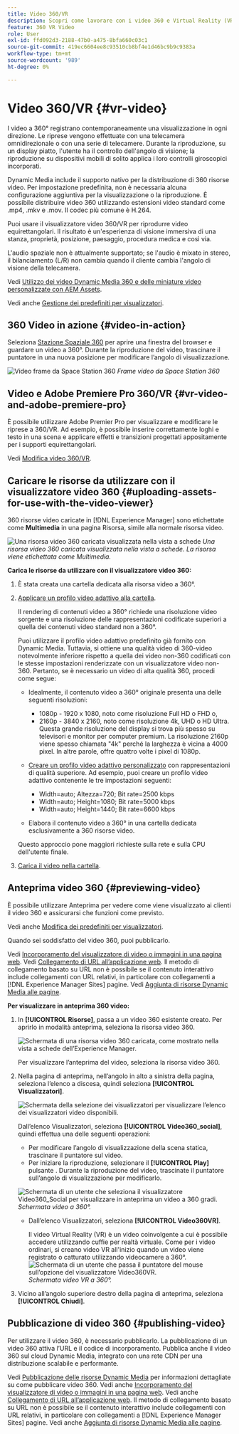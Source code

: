 ```yaml
---
title: Video 360/VR
description: Scopri come lavorare con i video 360 e Virtual Reality (VR) in Dynamic Media.
feature: 360 VR Video
role: User
exl-id: ffd092d3-2188-47b0-a475-8bfa660c03c1
source-git-commit: 419ec6604ee8c93510cb8bf4e1d46bc9b9c9383a
workflow-type: tm+mt
source-wordcount: '989'
ht-degree: 0%

---
```


# Video 360/VR {#vr-video}

I video a 360° registrano contemporaneamente una visualizzazione in ogni direzione. Le riprese vengono effettuate con una telecamera omnidirezionale o con una serie di telecamere. Durante la riproduzione, su un display piatto, l&#39;utente ha il controllo dell&#39;angolo di visione; la riproduzione su dispositivi mobili di solito applica i loro controlli giroscopici incorporati.

Dynamic Media include il supporto nativo per la distribuzione di 360 risorse video. Per impostazione predefinita, non è necessaria alcuna configurazione aggiuntiva per la visualizzazione o la riproduzione. È possibile distribuire video 360 utilizzando estensioni video standard come .mp4, .mkv e .mov. Il codec più comune è H.264.

Puoi usare il visualizzatore video 360/VR per riprodurre video equirettangolari. Il risultato è un&#39;esperienza di visione immersiva di una stanza, proprietà, posizione, paesaggio, procedura medica e così via.

L&#39;audio spaziale non è attualmente supportato; se l&#39;audio è mixato in stereo, il bilanciamento (L/R) non cambia quando il cliente cambia l&#39;angolo di visione della telecamera.

Vedi [Utilizzo dei video Dynamic Media 360 e delle miniature video personalizzate con AEM Assets](https://experienceleague.adobe.com/docs/experience-manager-learn/assets/dynamic-media/dynamic-media-360-video-custom-thumbnail-feature-video-use.html#dynamic-media).

Vedi anche [Gestione dei predefiniti per visualizzatori](/help/assets/dynamic-media/managing-viewer-presets.md).

## 360 Video in azione {#video-in-action}

Seleziona [Stazione Spaziale 360](https://s7d1.scene7.com/s7viewers/html5/Video360Viewer.html?asset=Viewers/space_station_360-AVS) per aprire una finestra del browser e guardare un video a 360°. Durante la riproduzione del video, trascinare il puntatore in una nuova posizione per modificare l’angolo di visualizzazione.

![Video frame da Space Station 360](assets/6_5_360videoiss_simplified.png)
*Frame video da Space Station 360*

## Video e Adobe Premiere Pro 360/VR {#vr-video-and-adobe-premiere-pro}

È possibile utilizzare Adobe Premier Pro per visualizzare e modificare le riprese a 360/VR. Ad esempio, è possibile inserire correttamente loghi e testo in una scena e applicare effetti e transizioni progettati appositamente per i supporti equirettangolari.

Vedi [Modifica video 360/VR](https://helpx.adobe.com/premiere-pro/how-to/edit-360-vr-video.html).

## Caricare le risorse da utilizzare con il visualizzatore video 360 {#uploading-assets-for-use-with-the-video-viewer}

360 risorse video caricate in [!DNL Experience Manager] sono etichettate come **Multimedia** in una pagina Risorsa, simile alla normale risorsa video.

![Una risorsa video 360 caricata visualizzata nella vista a schede](assets/6_5_360video-selecttopreview.png)
*Una risorsa video 360 caricata visualizzata nella vista a schede. La risorsa viene etichettata come Multimedia.*

**Carica le risorse da utilizzare con il visualizzatore video 360:**

1. È stata creata una cartella dedicata alla risorsa video a 360°.
1. [Applicare un profilo video adattivo alla cartella](/help/assets/dynamic-media/video-profiles.md#applying-a-video-profile-to-folders).

   Il rendering di contenuti video a 360° richiede una risoluzione video sorgente e una risoluzione delle rappresentazioni codificate superiori a quella dei contenuti video standard non a 360°.

   Puoi utilizzare il profilo video adattivo predefinito già fornito con Dynamic Media. Tuttavia, si ottiene una qualità video di 360-video notevolmente inferiore rispetto a quella dei video non-360 codificati con le stesse impostazioni renderizzate con un visualizzatore video non-360. Pertanto, se è necessario un video di alta qualità 360, procedi come segue:

   * Idealmente, il contenuto video a 360° originale presenta una delle seguenti risoluzioni:

      * 1080p - 1920 x 1080, noto come risoluzione Full HD o FHD o,
      * 2160p - 3840 x 2160, noto come risoluzione 4k, UHD o HD Ultra. Questa grande risoluzione del display si trova più spesso su televisori e monitor per computer premium. La risoluzione 2160p viene spesso chiamata &quot;4k&quot; perché la larghezza è vicina a 4000 pixel. In altre parole, offre quattro volte i pixel di 1080p.
   * [Creare un profilo video adattivo personalizzato](/help/assets/dynamic-media/video-profiles.md#creating-a-video-encoding-profile-for-adaptive-streaming) con rappresentazioni di qualità superiore. Ad esempio, puoi creare un profilo video adattivo contenente le tre impostazioni seguenti:

      * Width=auto; Altezza=720; Bit rate=2500 kbps
      * Width=auto; Height=1080; Bit rate=5000 kbps
      * Width=auto; Height=1440; Bit rate=6600 kbps
   * Elabora il contenuto video a 360° in una cartella dedicata esclusivamente a 360 risorse video.

   Questo approccio pone maggiori richieste sulla rete e sulla CPU dell&#39;utente finale.

1. [Carica il video nella cartella](/help/assets/manage-video-assets.md#upload-and-preview-video-assets).

<!--

## Overriding the default aspect ratio of 360 videos  {#overriding-the-default-aspect-ratio-of-videos}

For an uploaded asset to qualify as a 360 video that you intend to use with the 360 Video viewer, the asset must have an aspect ratio of 2.

By default, AEM detects video as "360" if its aspect ratio (width/height) is 2.0. If you are an Administrator, you can override the default aspect ratio setting of 2 by setting the optional `s7video360AR` property in CRXDE Lite at the following:

* `/conf/global/settings/cloudconfigs/dmscene7/jcr:content`

  * **Property type**: Double
  * **Value**: floating-point aspect ratio, default 2.0.

After you set this property, it takes effect immediately on both existing videos and newly uploaded videos.

The aspect ratio applies to 360 video assets for the asset details page and the [Video 360 Media WCM component](/help/assets/dynamic-media/adding-dynamic-media-assets-to-pages.md#dynamic-media-components).

Start by uploading 360 Videos.

-->

## Anteprima video 360 {#previewing-video}

È possibile utilizzare Anteprima per vedere come viene visualizzato ai clienti il video 360 e assicurarsi che funzioni come previsto.

Vedi anche [Modifica dei predefiniti per visualizzatori](/help/assets/dynamic-media/managing-viewer-presets.md#editing-viewer-presets).

Quando sei soddisfatto del video 360, puoi pubblicarlo.

Vedi [Incorporamento del visualizzatore di video o immagini in una pagina web](/help/assets/dynamic-media/embed-code.md).
Vedi [Collegamento di URL all’applicazione web](/help/assets/dynamic-media/linking-urls-to-yourwebapplication.md). Il metodo di collegamento basato su URL non è possibile se il contenuto interattivo include collegamenti con URL relativi, in particolare con collegamenti a [!DNL Experience Manager Sites] pagine.
Vedi [Aggiunta di risorse Dynamic Media alle pagine](/help/assets/dynamic-media/adding-dynamic-media-assets-to-pages.md).

**Per visualizzare in anteprima 360 video:**

1. In **[!UICONTROL Risorse]**, passa a un video 360 esistente creato. Per aprirlo in modalità anteprima, seleziona la risorsa video 360.

   ![Schermata di una risorsa video 360 caricata, come mostrato nella vista a schede dell’Experience Manager.](assets/6_5_360video-selecttopreview-1.png)

   Per visualizzare l’anteprima del video, seleziona la risorsa video 360.

1. Nella pagina di anteprima, nell’angolo in alto a sinistra della pagina, seleziona l’elenco a discesa, quindi seleziona **[!UICONTROL Visualizzatori]**.

   ![Schermata della selezione dei visualizzatori per visualizzare l’elenco dei visualizzatori video disponibili.](assets/6_5_360video-preview-viewers.png)

   Dall’elenco Visualizzatori, seleziona **[!UICONTROL Video360_social]**, quindi effettua una delle seguenti operazioni:

   * Per modificare l’angolo di visualizzazione della scena statica, trascinare il puntatore sul video.
   * Per iniziare la riproduzione, selezionare il **[!UICONTROL Play]** pulsante . Durante la riproduzione del video, trascinate il puntatore sull’angolo di visualizzazione per modificarlo.

   ![Schermata di un utente che seleziona il visualizzatore Video360_Social per visualizzare in anteprima un video a 360 gradi.](assets/6_5_360video-preview-video360-social.png)*Schermata video a 360°.*

   * Dall’elenco Visualizzatori, seleziona **[!UICONTROL Video360VR]**.

      Il video Virtual Reality (VR) è un video coinvolgente a cui è possibile accedere utilizzando cuffie per realtà virtuale. Come per i video ordinari, si creano video VR all&#39;inizio quando un video viene registrato o catturato utilizzando videocamere a 360°.
   ![Schermata di un utente che passa il puntatore del mouse sull’opzione del visualizzatore Video360VR.](assets/6_5_360video-preview-video360vr.png)
   *Schermata video VR a 360°.*

1. Vicino all’angolo superiore destro della pagina di anteprima, seleziona **[!UICONTROL Chiudi]**.

## Pubblicazione di video 360 {#publishing-video}

Per utilizzare il video 360, è necessario pubblicarlo. La pubblicazione di un video 360 attiva l’URL e il codice di incorporamento. Pubblica anche il video 360 sul cloud Dynamic Media, integrato con una rete CDN per una distribuzione scalabile e performante.

Vedi [Pubblicazione delle risorse Dynamic Media](/help/assets/dynamic-media/publishing-dynamicmedia-assets.md) per informazioni dettagliate su come pubblicare video 360.
Vedi anche [Incorporamento del visualizzatore di video o immagini in una pagina web](/help/assets/dynamic-media/embed-code.md).
Vedi anche [Collegamento di URL all’applicazione web](/help/assets/dynamic-media/linking-urls-to-yourwebapplication.md). Il metodo di collegamento basato su URL non è possibile se il contenuto interattivo include collegamenti con URL relativi, in particolare con collegamenti a [!DNL Experience Manager Sites] pagine.
Vedi anche [Aggiunta di risorse Dynamic Media alle pagine](/help/assets/dynamic-media/adding-dynamic-media-assets-to-pages.md).
